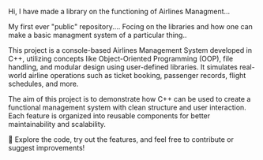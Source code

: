 Hi, I have made a library on the functioning of Airlines Managment...

My first ever "public" repository.... Focing on the libraries and how one can make a basic managment system of a particular thing..

This project is a console-based Airlines Management System developed in C++, utilizing concepts like Object-Oriented Programming (OOP), file handling, and modular design using user-defined libraries. It simulates real-world airline operations such as ticket booking, passenger records, flight schedules, and more.

The aim of this project is to demonstrate how C++ can be used to create a functional management system with clean structure and user interaction. Each feature is organized into reusable components for better maintainability and scalability.

🔧 Explore the code, try out the features, and feel free to contribute or suggest improvements!
